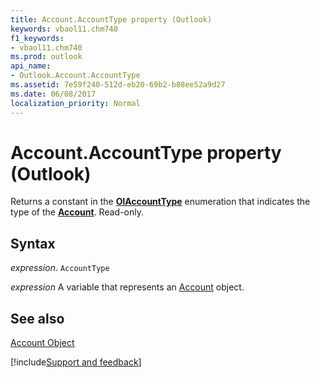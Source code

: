 ```yaml
---
title: Account.AccountType property (Outlook)
keywords: vbaol11.chm740
f1_keywords:
- vbaol11.chm740
ms.prod: outlook
api_name:
- Outlook.Account.AccountType
ms.assetid: 7e59f240-512d-eb20-69b2-b88ee52a9d27
ms.date: 06/08/2017
localization_priority: Normal
---
```



# Account.AccountType property (Outlook)

Returns a constant in the  **[OlAccountType](Outlook.OlAccountType.md)** enumeration that indicates the type of the **[Account](Outlook.Account.md)**. Read-only.


## Syntax

_expression_. `AccountType`

_expression_ A variable that represents an [Account](Outlook.Account.md) object.


## See also


[Account Object](Outlook.Account.md)

[!include[Support and feedback](~/includes/feedback-boilerplate.md)]